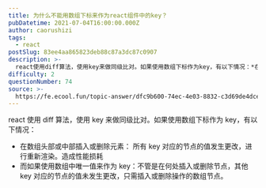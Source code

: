 ```yaml
---
title: 为什么不能用数组下标来作为react组件中的key？
pubDatetime: 2021-07-04T16:00:00.000Z
author: caorushizi
tags:
  - react
postSlug: 83ee4aa865823deb88c87a3dc87c0907
description: >-
  react使用diff算法，使用key来做同级比对。如果使用数组下标作为key，有以下情况：*在数组头部或中部插入或删除元素：所有key对应的节点的值发生更改，进行重新渲染。造成性能损耗*而如果使用数
difficulty: 2
questionNumber: 74
source: >-
  https://fe.ecool.fun/topic-answer/dfc9b600-74ec-4e03-8832-c3d69de4dcea?orderBy=updateTime&order=desc&tagId=13
---
```


react 使用 diff 算法，使用 key 来做同级比对。如果使用数组下标作为 key，有以下情况：

- 在数组头部或中部插入或删除元素： 所有 key 对应的节点的值发生更改，进行重新渲染。造成性能损耗
- 而如果使用数组中唯一值来作为 key：不管是在何处插入或删除节点，其他 key 对应的节点的值未发生更改，只需插入或删除操作的数组节点。
